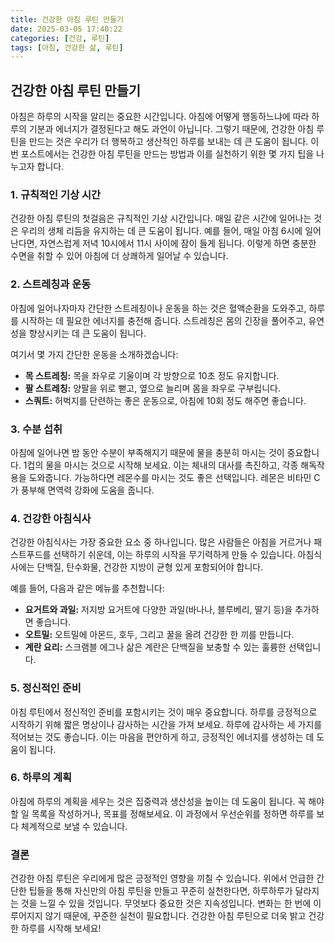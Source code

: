 ```yaml
---
title: 건강한 아침 루틴 만들기
date: 2025-03-05 17:40:22
categories: [건강, 루틴]
tags: [아침, 건강한 삶, 루틴]
---
```


## 건강한 아침 루틴 만들기

아침은 하루의 시작을 알리는 중요한 시간입니다. 아침에 어떻게 행동하느냐에 따라 하루의 기분과 에너지가 결정된다고 해도 과언이 아닙니다. 그렇기 때문에, 건강한 아침 루틴을 만드는 것은 우리가 더 행복하고 생산적인 하루를 보내는 데 큰 도움이 됩니다. 이번 포스트에서는 건강한 아침 루틴을 만드는 방법과 이를 실천하기 위한 몇 가지 팁을 나누고자 합니다.

### 1. 규칙적인 기상 시간

건강한 아침 루틴의 첫걸음은 규칙적인 기상 시간입니다. 매일 같은 시간에 일어나는 것은 우리의 생체 리듬을 유지하는 데 큰 도움이 됩니다. 예를 들어, 매일 아침 6시에 일어난다면, 자연스럽게 저녁 10시에서 11시 사이에 잠이 들게 됩니다. 이렇게 하면 충분한 수면을 취할 수 있어 아침에 더 상쾌하게 일어날 수 있습니다.

### 2. 스트레칭과 운동

아침에 일어나자마자 간단한 스트레칭이나 운동을 하는 것은 혈액순환을 도와주고, 하루를 시작하는 데 필요한 에너지를 충전해 줍니다. 스트레칭은 몸의 긴장을 풀어주고, 유연성을 향상시키는 데 큰 도움이 됩니다. 

여기서 몇 가지 간단한 운동을 소개하겠습니다:
- **목 스트레칭:** 목을 좌우로 기울이며 각 방향으로 10초 정도 유지합니다.
- **팔 스트레칭:** 양팔을 위로 뻗고, 옆으로 늘리며 몸을 좌우로 구부립니다.
- **스쿼트:** 허벅지를 단련하는 좋은 운동으로, 아침에 10회 정도 해주면 좋습니다.

### 3. 수분 섭취

아침에 일어나면 밤 동안 수분이 부족해지기 때문에 물을 충분히 마시는 것이 중요합니다. 1컵의 물을 마시는 것으로 시작해 보세요. 이는 체내의 대사를 촉진하고, 각종 해독작용을 도와줍니다. 가능하다면 레몬수를 마시는 것도 좋은 선택입니다. 레몬은 비타민 C가 풍부해 면역력 강화에 도움을 줍니다.

### 4. 건강한 아침식사

건강한 아침식사는 가장 중요한 요소 중 하나입니다. 많은 사람들은 아침을 거르거나 패스트푸드를 선택하기 쉬운데, 이는 하루의 시작을 무기력하게 만들 수 있습니다. 아침식사에는 단백질, 탄수화물, 건강한 지방이 균형 있게 포함되어야 합니다. 

예를 들어, 다음과 같은 메뉴를 추천합니다:
- **요거트와 과일:** 저지방 요거트에 다양한 과일(바나나, 블루베리, 딸기 등)을 추가하면 좋습니다.
- **오트밀:** 오트밀에 아몬드, 호두, 그리고 꿀을 올려 건강한 한 끼를 만듭니다.
- **계란 요리:** 스크램블 에그나 삶은 계란은 단백질을 보충할 수 있는 훌륭한 선택입니다.

### 5. 정신적인 준비

아침 루틴에서 정신적인 준비를 포함시키는 것이 매우 중요합니다. 하루를 긍정적으로 시작하기 위해 짧은 명상이나 감사하는 시간을 가져 보세요. 하루에 감사하는 세 가지를 적어보는 것도 좋습니다. 이는 마음을 편안하게 하고, 긍정적인 에너지를 생성하는 데 도움이 됩니다.

### 6. 하루의 계획

아침에 하루의 계획을 세우는 것은 집중력과 생산성을 높이는 데 도움이 됩니다. 꼭 해야 할 일 목록을 작성하거나, 목표를 정해보세요. 이 과정에서 우선순위를 정하면 하루를 보다 체계적으로 보낼 수 있습니다.

### 결론

건강한 아침 루틴은 우리에게 많은 긍정적인 영향을 끼칠 수 있습니다. 위에서 언급한 간단한 팁들을 통해 자신만의 아침 루틴을 만들고 꾸준히 실천한다면, 하루하루가 달라지는 것을 느낄 수 있을 것입니다. 무엇보다 중요한 것은 지속성입니다. 변화는 한 번에 이루어지지 않기 때문에, 꾸준한 실천이 필요합니다. 건강한 아침 루틴으로 더욱 밝고 건강한 하루를 시작해 보세요!